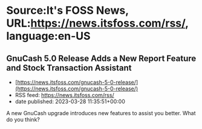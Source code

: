 # Source:It's FOSS News, URL:https://news.itsfoss.com/rss/, language:en-US

## GnuCash 5.0 Release Adds a New Report Feature and Stock Transaction Assistant
 - [https://news.itsfoss.com/gnucash-5-0-release/](https://news.itsfoss.com/gnucash-5-0-release/)
 - RSS feed: https://news.itsfoss.com/rss/
 - date published: 2023-03-28 11:35:51+00:00

A new GnuCash upgrade introduces new features to assist you better. What do you think?

